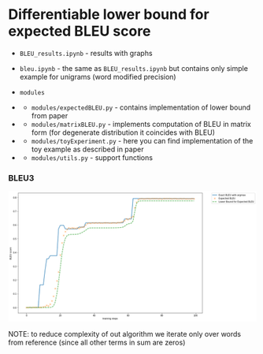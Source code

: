 # Differentiable lower bound for expected BLEU score

* ```BLEU_results.ipynb``` - results with graphs

* ``` bleu.ipynb ``` - the same as ```BLEU_results.ipynb``` but contains only simple example for unigrams (word modified precision)

* ```modules```
* * ``` modules/expectedBLEU.py ``` - contains implementation of lower bound from paper  

* * ``` modules/matrixBLEU.py ``` - implements computation of BLEU in matrix form (for degenerate distribution it coincides with  BLEU)
* * ``` modules/toyExperiment.py ``` - here you can find implementation of the toy example  as described in paper
* * ``` modules/utils.py ``` - support functions
### BLEU3
![BLEU3](https://raw.githubusercontent.com/deepmipt/expected_bleu/master/images/BLEU3.png)

NOTE: to reduce complexity of out algorithm we iterate only over words from reference (since all other terms in sum are zeros)
